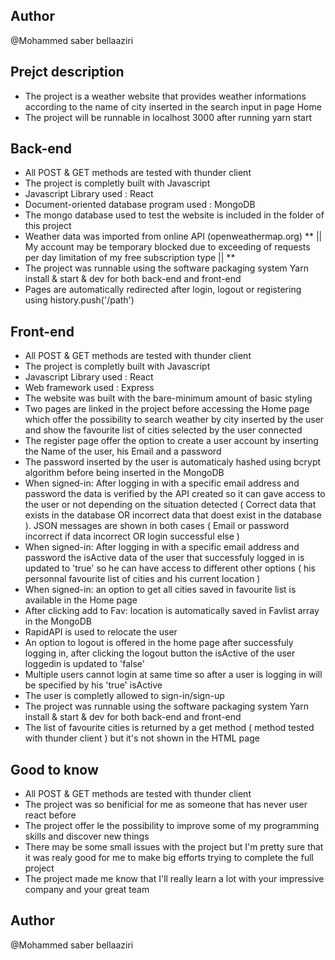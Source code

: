 ## Author

@Mohammed saber bellaaziri

## Prejct description

- The project is a weather website that provides weather informations according to the name of city inserted in the search input in page Home
- The project will be runnable in localhost 3000 after running yarn start 

## Back-end

- All POST & GET methods are tested with thunder client 
- The project is completly built with Javascript 
- Javascript Library used : React 
- Document-oriented database program used : MongoDB
- The mongo database used to test the website is included in the folder of this project
- Weather data was imported from online API (openweathermap.org) ** || My account may be temporary blocked due to exceeding of requests per day limitation of my free subscription type || **
- The project was runnable using the software packaging system Yarn install & start & dev for both back-end and front-end
- Pages are automatically redirected after login, logout or registering using history.push('/path')

## Front-end

- All POST & GET methods are tested with thunder client 
- The project is completly built with Javascript 
- Javascript Library used : React 
- Web framework used : Express
- The website was built with the bare-minimum amount of basic styling
- Two pages are linked in the project before accessing the Home page which offer the possibility to search weather by city inserted by the user and show the favourite list of cities selected by the user connected 
- The register page offer the option to create a user account by inserting the Name of the user, his Email and a password
- The password inserted by the user is automaticaly hashed using bcrypt algorithm before being inserted in the MongoDB
- When signed-in: After logging in with a specific email address and password the data is verified by the API created so it can gave access to the user or not depending on the situation detected ( Correct data that exists in the database OR incorrect data that doest exist in the database ). JSON messages are shown in both cases ( Email or password incorrect if data incorrect OR login successful else )
- When signed-in: After logging in with a specific email address and password the isActive data of the user that successfuly logged in is updated to 'true' so he can have access to different other options ( his personnal favourite list of cities and his current location )
- When signed-in: an option to get all cities saved in favourite list is available in the Home page 
- After clicking add to Fav: location is automatically saved in Favlist array in the MongoDB 
- RapidAPI is used to relocate the user 
- An option to logout is offered in the home page after successfuly logging in, after clicking the logout button the isActive of the user loggedin is updated to 'false'
- Multiple users cannot login at same time so after a user is logging in will be specified by his 'true' isActive
- The user is completly allowed to sign-in/sign-up 
- The project was runnable using the software packaging system Yarn install & start & dev for both back-end and front-end
- The list of favourite cities is returned by a get method ( method tested with thunder client ) but it's not shown in the HTML page 

## Good to know

- All POST & GET methods are tested with thunder client 
- The project was so benificial for me as someone that has never user react before
- The project offer le the possibility to improve some of my programming skills and discover new things
- There may be some small issues with the project but I'm pretty sure that it was realy good for me to make big efforts trying to complete the full project
- The project made me know that I'll really learn a lot with your impressive company and your great team


## Author

@Mohammed saber bellaaziri
